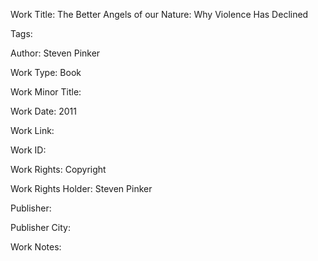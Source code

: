 Work Title: The Better Angels of our Nature: Why Violence Has Declined 

Tags: 

Author: Steven Pinker

Work Type: Book 

Work Minor Title:  

Work Date: 2011

Work Link:  

Work ID:  

Work Rights:  Copyright

Work Rights Holder:  Steven Pinker

Publisher:  

Publisher City:  

Work Notes: 

